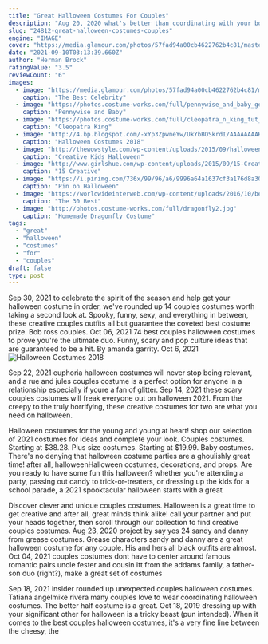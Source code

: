 ```yaml
---
title: "Great Halloween Costumes For Couples"
description: "Aug 20, 2020 what's better than coordinating with your boo on halloween?after all, the opportunities for clever and cute couple costumes are endless. There are couples costumes"
slug: "24812-great-halloween-costumes-couples"
engine: "IMAGE"
cover: "https://media.glamour.com/photos/57fad94a00cb4622762b4c81/master/h_1025,c_limit/channing-tatum-jenna-dewan-halloween.jpg"
date: "2021-09-10T03:13:39.660Z"
author: "Herman Brock"
ratingValue: "3.5"
reviewCount: "6"
images:
  - image: "https://media.glamour.com/photos/57fad94a00cb4622762b4c81/master/h_1025,c_limit/channing-tatum-jenna-dewan-halloween.jpg"
    caption: "The Best Celebrity"
  - image: "https://photos.costume-works.com/full/pennywise_and_baby_georgie.jpg"
    caption: "Pennywise and Baby"
  - image: "https://photos.costume-works.com/full/cleopatra_n_king_tut_mummy.jpg"
    caption: "Cleopatra King"
  - image: "http://4.bp.blogspot.com/-xYp3ZpwneYw/UkYbBOSkrdI/AAAAAAAAH64/2kSA2EuLORg/s1600/6192ffccd9ced1fa63de4f73ca688c01.jpg"
    caption: "Halloween Costumes 2018"
  - image: "http://thewowstyle.com/wp-content/uploads/2015/09/halloween-costume.jpg"
    caption: "Creative Kids Halloween"
  - image: "http://www.girlshue.com/wp-content/uploads/2015/09/15-Creative-Unique-Couple-Halloween-Costume-Ideas-2015-5.jpg"
    caption: "15 Creative"
  - image: "https://i.pinimg.com/736x/99/96/a6/9996a64a1637cf3a176d8a30dbd04081--colonel-sanders-costume-teacher-costumes.jpg"
    caption: "Pin on Halloween"
  - image: "https://worldwideinterweb.com/wp-content/uploads/2016/10/best-2016-costumes.jpg"
    caption: "The 30 Best"
  - image: "http://photos.costume-works.com/full/dragonfly2.jpg"
    caption: "Homemade Dragonfly Costume"
tags:
  - "great"
  - "halloween"
  - "costumes"
  - "for"
  - "couples"
draft: false
type: post
---
```


Sep 30, 2021 to celebrate the spirit of the season and help get your halloween costume in order, we've rounded up 14 couples costumes worth taking a second look at. Spooky, funny, sexy, and everything in between, these creative couples outfits all but guarantee the coveted best costume prize. Bob ross couples. Oct 06, 2021 74 best couples halloween costumes to prove you're the ultimate duo. Funny, scary and pop culture ideas that are guaranteed to be a hit. By amanda garrity. Oct 6, 2021
![Halloween Costumes 2018](http://4.bp.blogspot.com/-xYp3ZpwneYw/UkYbBOSkrdI/AAAAAAAAH64/2kSA2EuLORg/s1600/6192ffccd9ced1fa63de4f73ca688c01.jpg "Halloween Costumes 2018")

Sep 22, 2021 euphoria halloween costumes will never stop being relevant, and a rue and jules couples costume is a perfect option for anyone in a relationship  especially if youre a fan of glitter. Sep 14, 2021 these scary couples costumes will freak everyone out on halloween 2021. From the creepy to the truly horrifying, these creative costumes for two are what you need on halloween.
<!--inArticleAds-->

<!--galleryOne-->

Halloween costumes for the young and young at heart! shop our selection of 2021 costumes for ideas and complete your look.  Couples costumes. Starting at $38.28. Plus size costumes. Starting at $19.99. Baby costumes. There's no denying that halloween costume parties are a ghoulishly great time! after all, halloweenHalloween costumes, decorations, and props. Are you ready to have some fun this halloween? whether you're attending a party, passing out candy to trick-or-treaters, or dressing up the kids for a school parade, a 2021 spooktacular halloween starts with a great
<!--inArticleAds-->

<!--galleryTwo-->

Discover clever and unique couples costumes. Halloween is a great time to get creative  and after all, great minds think alike! call your partner and put your heads together, then scroll through our collection to find creative couples costumes. Aug 23, 2020 project by say yes 24  sandy and danny from grease costumes. Grease characters sandy and danny are a great halloween costume for any couple. His and hers all black outfits are almost. Oct 04, 2021 couples costumes dont have to center around famous romantic pairs  uncle fester and cousin itt from the addams family, a father-son duo (right?), make a great set of costumes
<!--galleryThree-->

Sep 18, 2021 insider rounded up unexpected couples halloween costumes. Tatiana angelmike rivera many couples love to wear coordinating halloween costumes.  The better half costume is a great. Oct 18, 2019 dressing up with your significant other for halloween is a tricky beast (pun intended). When it comes to the best couples halloween costumes, it's a very fine line between the cheesy, the